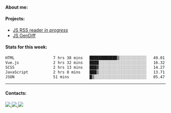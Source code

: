 #### About me:

#### Projects:
- [JS RSS reader *in progress*](https://github.com/GKoil/frontend-project-lvl3)
- [JS GenDiff](https://github.com/GKoil/GenDiff)

#### Stats for this week:
<!--START_SECTION:waka-->

```txt
HTML                 7 hrs 38 mins   ████████████▒░░░░░░░░░░░░   49.01 %
Vue.js               2 hrs 32 mins   ████░░░░░░░░░░░░░░░░░░░░░   16.32 %
SCSS                 2 hrs 13 mins   ███▓░░░░░░░░░░░░░░░░░░░░░   14.27 %
JavaScript           2 hrs 8 mins    ███▒░░░░░░░░░░░░░░░░░░░░░   13.71 %
JSON                 51 mins         █▒░░░░░░░░░░░░░░░░░░░░░░░   05.47 %
```

<!--END_SECTION:waka-->
---
#### Contacts:

<a target='_blank' title='LinkedIn' href="https://www.linkedin.com/in/gkoil/">
  <img src="https://img.shields.io/badge/LinkedIn-0077B5?style=for-the-badge&logo=linkedin&logoColor=white" />
</a>
<a target='_blank' title='Telegram' href="https://t.me/gkoil">
  <img src="https://img.shields.io/badge/Telegram-2CA5E0?style=for-the-badge&logo=telegram&logoColor=white" />
</a>
<a target='_blank' title='Gmail' href="mailto: gk.grigorev@gmail.com">
  <img src="https://img.shields.io/badge/Gmail-D14836?style=for-the-badge&logo=gmail&logoColor=white" />
</a>

